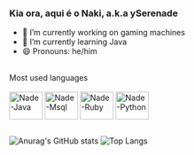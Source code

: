 ### Kia ora, aqui é o Naki, a.k.a ySerenade

- 🔭 I’m currently working on gaming machines
- 🌱 I’m currently learning Java
- 😄 Pronouns: he/him

<div style="display: inline_block"><br>
  Most used languages
  </div>
  
<div style="display: inline_block"><br>
  <img align="center" alt="Nade-Java" height="50" width="60" src="https://cdn.jsdelivr.net/gh/devicons/devicon/icons/java/java-original.svg">
  <img align="center" alt="Nade-Msql" height="50" width="60" src="https://cdn.jsdelivr.net/gh/devicons/devicon/icons/mysql/mysql-original.svg">
  <img align="center" alt="Nade-Ruby" height="50" width="60" src="https://cdn.jsdelivr.net/gh/devicons/devicon/icons/ruby/ruby-plain.svg">
  <img align="center" alt="Nade-Python" height="50" width="60" src="https://cdn.jsdelivr.net/gh/devicons/devicon/icons/python/python-plain.svg">
  
  
</div>

##
  
![Anurag's GitHub stats](https://github-readme-stats.vercel.app/api?username=ySerenade&show_icons=true&theme=tokyonight)
![Top Langs](https://github-readme-stats.vercel.app/api/top-langs/?username=ySerenade&layout=compact&theme=tokyonight)

  



